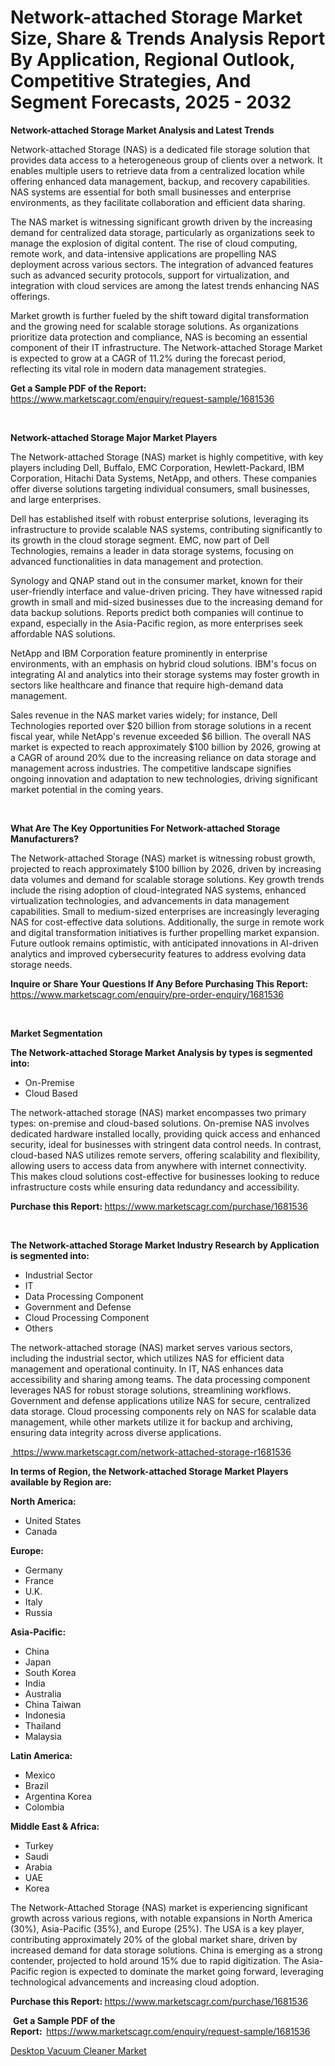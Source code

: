 <p><h1>Network-attached Storage Market Size, Share & Trends Analysis Report By Application, Regional Outlook, Competitive Strategies, And Segment Forecasts, 2025 - 2032</h1></p><p><strong>Network-attached Storage Market Analysis and Latest Trends</strong></p>
<p><p>Network-attached Storage (NAS) is a dedicated file storage solution that provides data access to a heterogeneous group of clients over a network. It enables multiple users to retrieve data from a centralized location while offering enhanced data management, backup, and recovery capabilities. NAS systems are essential for both small businesses and enterprise environments, as they facilitate collaboration and efficient data sharing.</p><p>The NAS market is witnessing significant growth driven by the increasing demand for centralized data storage, particularly as organizations seek to manage the explosion of digital content. The rise of cloud computing, remote work, and data-intensive applications are propelling NAS deployment across various sectors. The integration of advanced features such as advanced security protocols, support for virtualization, and integration with cloud services are among the latest trends enhancing NAS offerings.</p><p>Market growth is further fueled by the shift toward digital transformation and the growing need for scalable storage solutions. As organizations prioritize data protection and compliance, NAS is becoming an essential component of their IT infrastructure. The Network-attached Storage Market is expected to grow at a CAGR of 11.2% during the forecast period, reflecting its vital role in modern data management strategies.</p></p>
<p><strong>Get a Sample PDF of the Report:&nbsp;</strong> <a href="https://www.marketscagr.com/enquiry/request-sample/1681536?utm_campaign=2882&utm_medium=2&utm_source=Github&utm_content=ia&utm_term=24032025&utm_id=network-attached-storage">https://www.marketscagr.com/enquiry/request-sample/1681536</a></p>
<p>&nbsp;</p>
<p><strong>Network-attached Storage Major Market Players</strong></p>
<p><p>The Network-attached Storage (NAS) market is highly competitive, with key players including Dell, Buffalo, EMC Corporation, Hewlett-Packard, IBM Corporation, Hitachi Data Systems, NetApp, and others. These companies offer diverse solutions targeting individual consumers, small businesses, and large enterprises.</p><p>Dell has established itself with robust enterprise solutions, leveraging its infrastructure to provide scalable NAS systems, contributing significantly to its growth in the cloud storage segment. EMC, now part of Dell Technologies, remains a leader in data storage systems, focusing on advanced functionalities in data management and protection.</p><p>Synology and QNAP stand out in the consumer market, known for their user-friendly interface and value-driven pricing. They have witnessed rapid growth in small and mid-sized businesses due to the increasing demand for data backup solutions. Reports predict both companies will continue to expand, especially in the Asia-Pacific region, as more enterprises seek affordable NAS solutions.</p><p>NetApp and IBM Corporation feature prominently in enterprise environments, with an emphasis on hybrid cloud solutions. IBM's focus on integrating AI and analytics into their storage systems may foster growth in sectors like healthcare and finance that require high-demand data management.</p><p>Sales revenue in the NAS market varies widely; for instance, Dell Technologies reported over $20 billion from storage solutions in a recent fiscal year, while NetApp's revenue exceeded $6 billion. The overall NAS market is expected to reach approximately $100 billion by 2026, growing at a CAGR of around 20% due to the increasing reliance on data storage and management across industries. The competitive landscape signifies ongoing innovation and adaptation to new technologies, driving significant market potential in the coming years.</p></p>
<p>&nbsp;</p>
<p><strong>What Are The Key Opportunities For Network-attached Storage Manufacturers?</strong></p>
<p><p>The Network-attached Storage (NAS) market is witnessing robust growth, projected to reach approximately $100 billion by 2026, driven by increasing data volumes and demand for scalable storage solutions. Key growth trends include the rising adoption of cloud-integrated NAS systems, enhanced virtualization technologies, and advancements in data management capabilities. Small to medium-sized enterprises are increasingly leveraging NAS for cost-effective data solutions. Additionally, the surge in remote work and digital transformation initiatives is further propelling market expansion. Future outlook remains optimistic, with anticipated innovations in AI-driven analytics and improved cybersecurity features to address evolving data storage needs.</p></p>
<p><strong>Inquire or Share Your Questions If Any Before Purchasing This Report:</strong> <a href="https://www.marketscagr.com/enquiry/pre-order-enquiry/1681536?utm_campaign=2882&utm_medium=2&utm_source=Github&utm_content=ia&utm_term=24032025&utm_id=network-attached-storage">https://www.marketscagr.com/enquiry/pre-order-enquiry/1681536</a></p>
<p>&nbsp;</p>
<p><strong>Market Segmentation</strong></p>
<p><strong>The Network-attached Storage Market Analysis by types is segmented into:</strong></p>
<p><ul><li>On-Premise</li><li>Cloud Based</li></ul></p>
<p><p>The network-attached storage (NAS) market encompasses two primary types: on-premise and cloud-based solutions. On-premise NAS involves dedicated hardware installed locally, providing quick access and enhanced security, ideal for businesses with stringent data control needs. In contrast, cloud-based NAS utilizes remote servers, offering scalability and flexibility, allowing users to access data from anywhere with internet connectivity. This makes cloud solutions cost-effective for businesses looking to reduce infrastructure costs while ensuring data redundancy and accessibility.</p></p>
<p><strong>Purchase this Report:&nbsp;</strong><a href="https://www.marketscagr.com/purchase/1681536?utm_campaign=2882&utm_medium=2&utm_source=Github&utm_content=ia&utm_term=24032025&utm_id=network-attached-storage">https://www.marketscagr.com/purchase/1681536</a></p>
<p>&nbsp;</p>
<p><strong>The Network-attached Storage Market Industry Research by Application is segmented into:</strong></p>
<p><ul><li>Industrial Sector</li><li>IT</li><li>Data Processing Component</li><li>Government and Defense</li><li>Cloud Processing Component</li><li>Others</li></ul></p>
<p><p>The network-attached storage (NAS) market serves various sectors, including the industrial sector, which utilizes NAS for efficient data management and operational continuity. In IT, NAS enhances data accessibility and sharing among teams. The data processing component leverages NAS for robust storage solutions, streamlining workflows. Government and defense applications utilize NAS for secure, centralized data storage. Cloud processing components rely on NAS for scalable data management, while other markets utilize it for backup and archiving, ensuring data integrity across diverse applications.</p></p>
<p><a href="https://www.marketscagr.com/network-attached-storage-r1681536?utm_campaign=2882&utm_medium=2&utm_source=Github&utm_content=ia&utm_term=24032025&utm_id=network-attached-storage">&nbsp;https://www.marketscagr.com/network-attached-storage-r1681536</a></p>
<p><strong>In terms of Region, the Network-attached Storage Market Players available by Region are:</strong></p>
<p>
    <p> <strong> North America: </strong>
        <ul>
            <li>United States</li>
            <li>Canada</li>
        </ul>
        </p> 
    <p> <strong> Europe: </strong>
        <ul>
            <li>Germany</li>
            <li>France</li>
            <li>U.K.</li>
            <li>Italy</li>
            <li>Russia</li>
        </ul>
        </p> 
    <p> <strong> Asia-Pacific: </strong>
        <ul>
            <li>China</li>
            <li>Japan</li>
            <li>South Korea</li>
            <li>India</li>
            <li>Australia</li>
            <li>China Taiwan</li>
            <li>Indonesia</li>
            <li>Thailand</li>
            <li>Malaysia</li>
        </ul>
        </p> 
    <p> <strong> Latin America: </strong>
        <ul>
            <li>Mexico</li>
            <li>Brazil</li>
            <li>Argentina Korea</li>
            <li>Colombia</li>
        </ul>
        </p> 
    <p> <strong> Middle East & Africa: </strong>
        <ul>
            <li>Turkey</li>
            <li>Saudi</li>
            <li>Arabia</li>
            <li>UAE</li>
            <li>Korea</li>
        </ul>
    </p>
    </p>
<p><p>The Network-Attached Storage (NAS) market is experiencing significant growth across various regions, with notable expansions in North America (30%), Asia-Pacific (35%), and Europe (25%). The USA is a key player, contributing approximately 20% of the global market share, driven by increased demand for data storage solutions. China is emerging as a strong contender, projected to hold around 15% due to rapid digitization. The Asia-Pacific region is expected to dominate the market going forward, leveraging technological advancements and increasing cloud adoption.</p></p>
<p><strong>Purchase this Report: </strong><a href="https://www.marketscagr.com/purchase/1681536?utm_campaign=2882&utm_medium=2&utm_source=Github&utm_content=ia&utm_term=24032025&utm_id=network-attached-storage">https://www.marketscagr.com/purchase/1681536</a></p>
<p>&nbsp;<strong>Get a Sample PDF of the Report:&nbsp;&nbsp;</strong><a href="https://www.marketscagr.com/enquiry/request-sample/1681536?utm_campaign=2882&utm_medium=2&utm_source=Github&utm_content=ia&utm_term=24032025&utm_id=network-attached-storage">https://www.marketscagr.com/enquiry/request-sample/1681536</a></p>
<p><strong></strong></p>
<p><p><a href="https://github.com/carendesrochers299/Market-Research-Report-List-1/blob/main/desktop-vacuum-cleaner-market.md?utm_campaign=2882&utm_medium=2&utm_source=Github&utm_content=ia&utm_term=24032025&utm_id=network-attached-storage">Desktop Vacuum Cleaner Market</a></p></p>